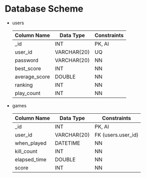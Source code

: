 # Database Scheme
- users

  | Column Name   | Data Type   | Constraints |
  |---------------|-------------|-------------|
  | _id           | INT         | PK, AI      |
  | user_id       | VARCHAR(20) | UQ          |
  | password      | VARCHAR(20) | NN          |
  | best_score    | INT         | NN          |
  | average_score | DOUBLE      | NN          |
  | ranking       | INT         | NN          |
  | play_count    | INT         | NN          |

- games

  | Column Name  | Data Type   | Constraints        |
  |--------------|-------------|--------------------|
  | _id          | INT         | PK, AI             |
  | user_id      | VARCHAR(20) | FK (users.user_id) |
  | when_played  | DATETIME    | NN                 |
  | kill_count   | INT         | NN                 |
  | elapsed_time | DOUBLE      | NN                 |
  | score        | INT         | NN                 |
